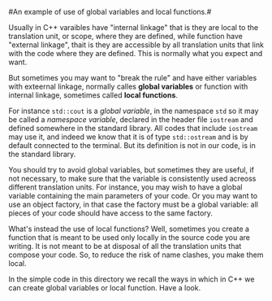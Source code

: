 #An example of use of global variables and local functions.#

Usually in C++ varaibles have "internal linkage" that is they are local to the translation unit, or scope, where they are defined, while function have "external linkage", thait is they are accessible by all translation units that link with the code where they are defined. This is normally what you expect and want. 

But sometimes you may want to "break the rule" and have either variables with exteernal linkage, normally calles **global variables** or function with internal linkage, sometimes called **local functions**. 

For instance `std::cout` is a *global variable*, in the namespace `std` so it may be called a *namespace variable*, declared in the header file `iostream` and defined somewhere in the standard library. All codes that include `iostream` may use it, and indeed we know that it is of type `std::ostream` and is by default connected to the terminal. But its definition is not in our code, is in the standard library.

You should try to avoid global variables, but sometimes they are useful, if not necessary, to make sure that the variable is consistently used acreoss different translation units. For instance, you may wish to have a global variable containing the main parameters of your code. Or you may want to use an object factory, in that case the factory must be a global variable: all pieces of your code should have access to the same factory.

What's instead the use of local functions? Well, sometimes you create a function that is meant to be  used only locally in the source code you are writing. It is not meant to be at disposal of all the translation units that compose your code. So, to reduce the risk of name clashes, you make them local.

In the simple code in this directory we recall the ways in which in C++ we can create global variables or local function. Have a look.
 
